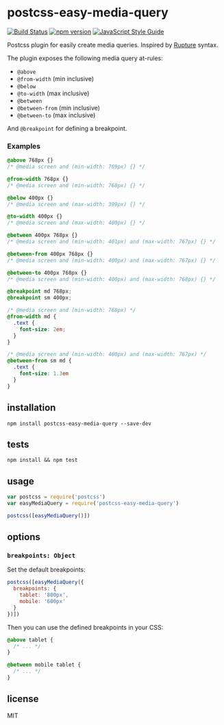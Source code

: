 # postcss-easy-media-query

[![Build Status](https://travis-ci.org/gsantiago/postcss-easy-media-query.svg?branch=master)](https://travis-ci.org/gsantiago/postcss-easy-media-query)
[![npm version](https://badge.fury.io/js/postcss-easy-media-query.svg)](http://badge.fury.io/js/postcss-easy-media-query)
[![JavaScript Style Guide](https://img.shields.io/badge/code%20style-standard-brightgreen.svg)](http://standardjs.com/)

Postcss plugin for easily create media queries. Inspired by [Rupture](https://github.com/jescalan/rupture) syntax.

The plugin exposes the following media query at-rules:
* `@above`
* `@from-width` (min inclusive)
* `@below`
* `@to-width` (max inclusive)
* `@between`
* `@between-from` (min inclusive)
* `@between-to` (max inclusive)

And `@breakpoint` for defining a breakpoint.

### Examples 

```css
@above 768px {}
/* @media screen and (min-width: 769px) {} */

@from-width 768px {}
/* @media screen and (min-width: 768px) {} */

@below 400px {}
/* @media screen and (max-width: 399px) {} */

@to-width 400px {}
/* @media screen and (max-width: 400px) {} */

@between 400px 768px {}
/* @media screen and (min-width: 401px) and (max-width: 767px) {} */

@between-from 400px 768px {}
/* @media screen and (min-width: 400px) and (max-width: 767px) {} */

@between-to 400px 768px {}
/* @media screen and (min-width: 400px) and (max-width: 768px) {} */
```

```css
@breakpoint md 768px;
@breakpoint sm 400px;

/* @media screen and (min-width: 768px) */
@from-width md {
  .text {
    font-size: 2em;
  }
}

/* @media screen and (min-width: 400px) and (max-width: 767px) */
@between-from sm md {
  .text {
    font-size: 1.3em
  }
}
```

## installation

`npm install postcss-easy-media-query --save-dev`

## tests

`npm install && npm test`

## usage

```js
var postcss = require('postcss')
var easyMediaQuery = require('postcss-easy-media-query')

postcss([easyMediaQuery()])
```

## options

### `breakpoints: Object`

Set the default breakpoints:

```js
postcss([easyMediaQuery({
  breakpoints: {
    tablet: '800px',
    mobile: '600px'
  }
})])
```

Then you can use the defined breakpoints in your CSS:

```css
@above tablet {
  /* ... */
}

@between mobile tablet {
  /* ... */
}
```

## license

MIT
